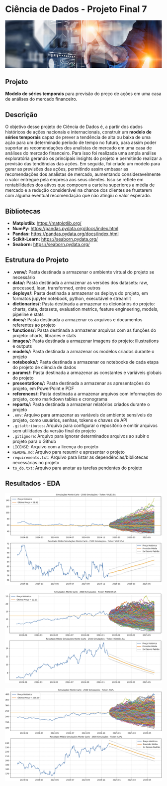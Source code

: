 # Ciência de Dados - Projeto Final 7

![Wallpaper](images/wallpaper.png)

## Projeto
**Modelo de séries temporais** para previsão do preço de ações em uma casa de análises do mercado financeiro.


## Descrição
O objetivo desse projeto de Ciência de Dados é, a partir dos dados históricos de ações nacionais e internacionais, construir um **modelo de séries temporais** capaz de prever a tendência de alta ou baixa de uma ação para um determinado período de tempo no futuro, para assim poder suportar as recomendações dos analistas de mercado em uma casa de análises do mercado financeiro. Para isso foi realizada uma ampla análise exploratória gerando os principais insights do projeto e permitindo realizar a previsão das tendências das ações. Em seguida, foi criado um modelo para gerar as previsões das ações, permitindo assim embasar as recomendações dos analistas de mercado, aumentando consideravelmente o valor entregue pela empresa aos seus clientes. Isso se reflete em rentabilidades dos ativos que compoem a carteira superiores a média de mercado e a redução considerável na chance dos clientes se frustarem com alguma eventual recomendação que não atingiu o valor esperado.


## Bibliotecas
- **Matplotlib:** https://matplotlib.org/
- **NumPy:** https://pandas.pydata.org/docs/index.html
- **Pandas:** https://pandas.pydata.org/docs/index.html
- **Scikit-Learn:** https://seaborn.pydata.org/
- **Seaborn:** https://seaborn.pydata.org/


## Estrutura do Projeto
- **.venv/:** Pasta destinada a armazenar o ambiente virtual do projeto se necessário
- **data/:** Pasta destinada a armazenar as versões dos datasets: raw, processed, lean, transformed, entre outros
- **deploys/:** Pasta destinada a armazenar os deploys do projeto, em formatos jupyter notebook, python, executável e streamlit
- **dictionaries/:** Pasta destinada a armazenar os dicionários do projeto: charts, data, datasets, evaluation metrics, feature engineering, models, pipeline e stats
- **docs/:** Pasta destinada a armazenar os arquivos e documentos referentes ao projeto
- **functions/:** Pasta destinada a armazenar arquivos com as funções do projeto: charts, libraries e stats
- **images/:** Pasta destinada a armazenar imagens do projeto: illustrations e outputs
- **models/:** Pasta destinada a armazenar os modelos criados durante o projeto
- **notebooks/:** Pasta destinada a armazenar os notebooks de cada etapa do projeto de ciência de dados
- **params/:** Pasta destinada a armazenar as constantes e variáveis globais do projeto
- **presentations/:** Pasta destinada a armazenar as apresentações do projeto, em PowerPoint e PDF
- **references/:** Pasta destinada a armazenar arquivos com informações do projeto, como markdown tables e cronograma
- **reports/:** Pasta destinada a armazenar relatórios criados durante o projeto
- `.env`: Arquivo para armazenar as variáveis de ambiente sensíveis do projeto, como usuários, senhas, tokens e chaves de API
- `.gitattributes`: Arquivo para configurar o repositório e omitir arquivos sem utilidades da versão final do projeto
- `.gitignore`: Arquivo para ignorar determinados arquivos ao subir o projeto para o Github
- `LICENSE`: Arquivo com a licença do projeto
- `README.md`: Arquivo para resumir e apresentar o projeto
- `requirements.txt`: Arquivo para listar as dependências/bibliotecas necessárias no projeto
- `to_do.txt`: Arquivo para anotar as tarefas pendentes do projeto


## Resultados - EDA
![EDA_03](images/output_resultados_eda_03.png)

![EDA_04](images/output_resultados_eda_04.png)

![EDA_05](images/output_resultados_eda_05.png)